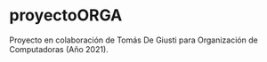 # proyectoORGA

Proyecto en colaboración de Tomás De Giusti para Organización de Computadoras (Año 2021).
